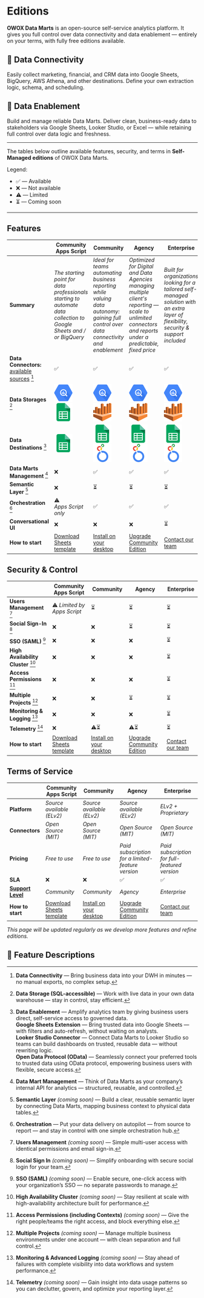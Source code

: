 # Editions

**OWOX Data Marts** is an open-source self-service analytics platform. It gives you full control over data connectivity and data enablement — entirely on your terms, with fully free editions available.

## 🔌 Data Connectivity

Easily collect marketing, financial, and CRM data into Google Sheets, BigQuery, AWS Athena, and other destinations. Define your own extraction logic, schema, and scheduling.

## 🚀 Data Enablement

Build and manage reliable Data Marts. Deliver clean, business-ready data to stakeholders via Google Sheets, Looker Studio, or Excel — while retaining full control over data logic and freshness.

---

The tables below outline available features, security, and terms in **Self-Managed editions** of OWOX Data Marts.

Legend:

- ✅ — Available
- ❌ — Not available
- ⚠️ — Limited
- ⏳ — Coming soon

---

## Features

|                                                                             | **Community Apps Script**                                                                                           | **Community**                                                                                                                           | **Agency**                                                                                                                                                  | **Enterprise**                                                                                                                         |
|-----------------------------------------------------------------------------|---------------------------------------------------------------------------------------------------------------------|-----------------------------------------------------------------------------------------------------------------------------------------|-------------------------------------------------------------------------------------------------------------------------------------------------------------|----------------------------------------------------------------------------------------------------------------------------------------|
| **Summary**                                                                 | _The starting point for data professionals starting to automate data collection to Google Sheets and / or BigQuery_ | _Ideal for teams automating business reporting while valuing data autonomy: gaining full control over data connectivity and enablement_ | _Optimized for Digital and Data Agencies managing multiple client's reporting — scale to unlimited connectors and reports under a predictable, fixed price_ | _Built for organizations looking for a tailored self-managed solution with an extra layer of flexibility, security & support included_ |
| **Data Connectors:** [available sources](../../README.md#data-sources) [^1] | ✅                                                                                                                   | ✅                                                                                                                                       | ✅                                                                                                                                                           | ✅                                                                                                                                      |
| **Data Storages** [^2]                                                      | ![Google BigQuery](../res/bigquery.svg) ![Google Sheets](../public/g-sheets.svg)                                 | ![Google BigQuery](../res/bigquery.svg) ![AWS Athena](../res/athena.svg)                                                          | ![Google BigQuery](../res/bigquery.svg) ![AWS Athena](../res/athena.svg)                                                                              | ![Google BigQuery](../res/bigquery.svg) ![AWS Athena](../res/athena.svg)                                                         |
| **Data Destinations** [^3]                                                    | ![Google Sheets](../res/g-sheets.svg)                                                                            | ![Google Sheets](../res/g-sheets.svg) ![Looker Studio](../res/looker.svg)                                                         | ![Google Sheets](../public/g-sheets.svg) ![Looker Studio](../res/looker.svg)                                                                             | ![Google Sheets](../res/g-sheets.svg) ![Looker Studio](../res/looker.svg)                                                        |
| **Data Marts Management** [^4]                                              | ❌                                                                                                                   | ✅                                                                                                                                       | ✅                                                                                                                                                           | ✅                                                                                                                                      |
| **Semantic Layer** [^5]                                                     | ❌                                                                                                                   | ⏳                                                                                                                                       | ⏳                                                                                                                                                           | ⏳                                                                                                                                      |
| **Orchestration** [^6]                                                      | ⚠️ *Apps Script only*                                                                                               | ✅                                                                                                                                       | ✅                                                                                                                                                           | ✅                                                                                                                                      |
| **Conversational UI**                                                       | ❌                                                                                                                   | ❌                                                                                                                                       | ❌                                                                                                                                                           | ⏳                                                                                                                                      |
| **How to start**                                                            | [Download Sheets template](../../README.md#data-sources)                                                            | [Install on your desktop](./quick-start.md)                                                                                             | [Upgrade Community Edition](https://www.owox.com/pricing)                                                                                                   | [Contact our team](https://www.owox.com/pricing)                                                                                       |

## Security & Control

|                                     | **Community Apps Script**                                | **Community**                               | **Agency**                                                | **Enterprise**                                   |
|-------------------------------------|----------------------------------------------------------|---------------------------------------------|-----------------------------------------------------------|--------------------------------------------------|
| **Users Management** [^7]           | ⚠️ *Limited by Apps Script*                              | ⏳                                           | ⏳                                                         | ⏳                                                |
| **Social Sign-In** [^8]             | ❌                                                        | ❌                                           | ⏳                                                         | ⏳                                                |
| **SSO (SAML)** [^9]                 | ❌                                                        | ❌                                           | ❌                                                         | ⏳                                                |
| **High Availability Cluster** [^10] | ❌                                                        | ❌                                           | ❌                                                         | ⏳                                                |
| **Access Permissions** [^11]        | ❌                                                        | ❌                                           | ❌                                                         | ⏳                                                |
| **Multiple Projects** [^12]         | ❌                                                        | ❌                                           | ⏳                                                         | ⏳                                                |
| **Monitoring & Logging** [^13]      | ❌                                                        | ❌                                           | ❌                                                         | ⏳                                                |
| **Telemetry** [^14]                 | ❌                                                        | ⚠️⏳                                         | ⚠️⏳                                                       | ⏳                                                |
| **How to start**                    | [Download Sheets template](../../README.md#data-sources) | [Install on your desktop](./quick-start.md) | [Upgrade Community Edition](https://www.owox.com/pricing) | [Contact our team](https://www.owox.com/pricing) |

## Terms of Service

|                                                                                              | **Community Apps Script**                                | **Community**                               | **Agency**                                                | **Enterprise**                                   |
|----------------------------------------------------------------------------------------------|----------------------------------------------------------|---------------------------------------------|-----------------------------------------------------------|--------------------------------------------------|
| **Platform**                                                                                 | *Source available (ELv2)*                                | *Source available (ELv2)*                   | *Source available (ELv2)*                                 | *ELv2 + Proprietary*                             |
| **Connectors**                                                                               | *Open Source (MIT)*                                      | *Open Source (MIT)*                         | *Open Source (MIT)*                                       | *Open Source (MIT)*                              |
| **Pricing**                                                                                  | *Free to use*                                            | *Free to use*                               | *Paid subscription for a limited-feature version*         | *Paid subscription for full-featured version*    |
| **SLA**                                                                                      | ❌                                                        | ❌                                           | ✅                                                         | ✅                                                |
| [**Support Level**](https://support.owox.com/hc/en-us/articles/115000216754-Support-Options) | *Community*                                              | *Community*                                 | *Agency*                                                  | *Enterprise*                                     |
| **How to start**                                                                             | [Download Sheets template](../../README.md#data-sources) | [Install on your desktop](./quick-start.md) | [Upgrade Community Edition](https://www.owox.com/pricing) | [Contact our team](https://www.owox.com/pricing) |

*This page will be updated regularly as we develop more features and refine editions.*

## 📝 Feature Descriptions

[^1]: **Data Connectivity** — Bring business data into your DWH in minutes — no manual exports, no complex setup.  
[^2]: **Data Storage (SQL-accessible)** — Work with live data in your own data warehouse — stay in control, stay efficient.  
[^3]: **Data Enablement** — Amplify analytics team by giving business users direct, self-service access to governed data.  
**Google Sheets Extension** — Bring trusted data into Google Sheets — with filters and auto-refresh, without waiting on analysts.  
**Looker Studio Connector** — Connect Data Marts to Looker Studio so teams can build dashboards on trusted, reusable data — without rewriting logic.  
**Open Data Protocol (OData)** — Seamlessly connect your preferred tools to trusted data using OData protocol, empowering business users with flexible, secure access.  
[^4]: **Data Mart Management** — Think of Data Marts as your company’s internal API for analytics — structured, reusable, and controlled.  
[^5]: **Semantic Layer** *(coming soon)* — Build a clear, reusable semantic layer by connecting Data Marts, mapping business context to physical data tables.  
[^6]: **Orchestration** — Put your data delivery on autopilot — from source to report — and stay in control with one simple orchestration hub.  
[^7]: **Users Management** *(coming soon)* — Simple multi-user access with identical permissions and email sign-in.  
[^8]: **Social Sign In** *(coming soon)* — Simplify onboarding with secure social login for your team.  
[^9]: **SSO (SAML)** *(coming soon)* — Enable secure, one-click access with your organization’s SSO — no separate passwords to manage.  
[^10]: **High Availability Cluster** *(coming soon)* — Stay resilient at scale with high-availability architecture built for performance.  
[^11]: **Access Permissions (including Contexts)** *(coming soon)* — Give the right people/teams the right access, and block everything else.  
[^12]: **Multiple Projects** *(coming soon)* — Manage multiple business environments under one account — with clean separation and full control.  
[^13]: **Monitoring & Advanced Logging** *(coming soon)* — Stay ahead of failures with complete visibility into data workflows and system performance.  
[^14]: **Telemetry** *(coming soon)* — Gain insight into data usage patterns so you can declutter, govern, and optimize your reporting layer.
